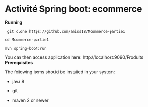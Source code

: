 # Activité Spring boot: ecommerce

**Running**

 ` git clone https://github.com/amiss18/Mcommerce-partie1`
 
  `cd Mcommerce-partie1`
  
  `mvn spring-boot:run`
  
You can then access application here: http://localhost:9090/Produits  
**Prerequisites**

The following items should be installed in your system:

* java 8

* git

* maven 2 or newer

